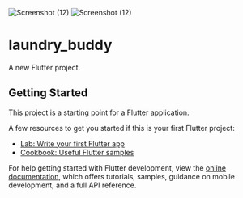 ![Screenshot (12)](https://user-images.githubusercontent.com/79151593/188877976-a664969b-6550-48cc-8a85-97379aefb5eb.png)
![Screenshot (12)](https://user-images.githubusercontent.com/79151593/188878027-def9ac27-5d01-4dc8-b24b-5dd26c018ec9.png)
# laundry_buddy

A new Flutter project.

## Getting Started

This project is a starting point for a Flutter application.

A few resources to get you started if this is your first Flutter project:

- [Lab: Write your first Flutter app](https://docs.flutter.dev/get-started/codelab)
- [Cookbook: Useful Flutter samples](https://docs.flutter.dev/cookbook)

For help getting started with Flutter development, view the
[online documentation](https://docs.flutter.dev/), which offers tutorials,
samples, guidance on mobile development, and a full API reference.
